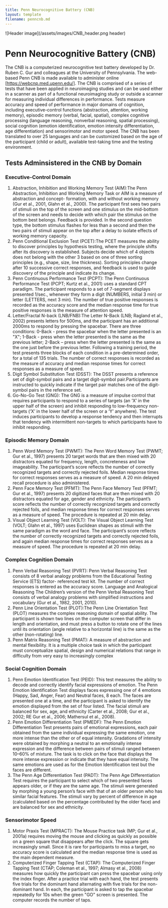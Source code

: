```yaml
---
title: Penn Neurocognitive Battery (CNB)
layout: template
filename: penncnb.md
--- 
```


![Header image](/assets/images/CNB_header.png header)

# Penn Neurocognitive Battery (CNB)

The CNB is a computerized neurocognitive test battery developed by Dr. Ruben C. Gur and colleagues at the University of Pennsylvania. The web-based Penn CNB is made available to administer online [https://webcnp.med.upenn.edu/]. The CNB is comprised of a series of tests that have been applied in neuroimaging studies and can be used either in a scanner as part of a functional neuroimaging study or outside a scanner for measuring individual differences in performance. Tests measure accuracy and speed of performance in major domains of cognition, including executive-control functions (abstraction, attention, working memory), episodic memory (verbal, facial, spatial), complex cognitive processing (language reasoning, nonverbal reasoning, spatial processing), social cognition (emotion identification, emotion intensity differentiation, age differentiation) and sensorimotor and motor speed. The CNB has been translated to over 25 languages and can be customized based on the age of the participant (child or adult), available test-taking time and the testing environment.

## Tests Adminsistered in the CNB by Domain

### Executive-Control Domain

1. Abstraction, Inhibition and Working Memory Test (AIM):The Penn Abstraction, Inhibition and Working Memory Task or AIM is a measure of abstraction and concept-    formation, with and without working memory (Gur et al., 2001, Glahn et al., 2000). The participant first sees two pairs of stimuli on the top of the screen      and one stimulus on the mid-bottom of the screen and needs to decide with which pair the stimulus on the bottom best belongs. Feedback is provided. In the        second question type, the bottom stimulus flashes for less than a second and then the two pairs of stimuli appear on the top after a delay to isolate effects    of working memory capacity. 
2. Penn Conditional Exclusion Test (PCET):The PCET measures the ability to discover principles by hypothesis testing, where the principle shifts after its          discovery is established. Subjects decide which of 4 objects does not belong with the other 3 based on one of three sorting principles (e.g., shape, size,        line thickness). Sorting principles change after 10 successive correct responses, and feedback is used to guide discovery of the principle and indicate its      change. 
3. Penn Continuous Performance Test (PCPT):
   The Penn Continuous Performance Test (PCPT; Kurtz et al., 2001) uses a standard CPT paradigm. The participant responds to a set of 7-segment displays            presented 1/sec., whenever they form a digit (NUMBERS, initial 3 min) or letter (LETTERS, next 3 min). The number of true positive responses is recorded as      the accuracy score and the median response time for true positive responses is the measure of attention speed.
4. Letter/Fractal N-back (LNB/FNB):The Letter N-Back (LNB; Ragland et al., 2002) presents letters for 500ms, and the participant has an additional 2000ms to        respond by pressing the spacebar. There are three conditions: 0-Back - press the spacebar when the letter presented is an "X"; 1-Back - press when the letter    presented is the same as the previous letter; 2-Back – press when the letter presented is the same as the one just before the previous letter. Following a        training period, the test presents three blocks of each condition in a pre-determined order, for a total of 135 trials. The number of correct responses is        recorded as the measure of accuracy and median response times for correct responses as a measure of speed.
5. Digit Symbol Substitution Test (DSST): The DSST presents a reference set of digit-symbol pairs and a target digit-symbol pair.Participants are instructed to      quickly indicate if the target pair matches one of the digit-symbol pairs in the reference set.
6. Go-No-Go Test (GNG): The GNG is a measure of impulse control that requires participants to respond to a series of targets (an ‘X’ in the upper half of the        screen) and inhibit responding to low-frequency non-targets (‘X’ in the lower half of the screen or a ‘Y’ anywhere). The test induces participants to develop    a response tendency and then interrupts that tendency with intermittent non-targets to which participants have to inhibit responding.

### Episodic Memory Domain

1. Penn Word Memory Test (PWMT):
   The Penn Word Memory Test (PWMT; Gur et al., 1997) presents 20 target words that are then mixed with 20 distractors equated for frequency, length,                concreteness and low imageability. The participant’s score reflects the number of correctly recognized targets and correctly rejected foils. Median response      times for correct responses serves as a measure of speed. A 20 min delayed recall procedure is also administered.
2. Penn Face Memory Test (PFMT):
   The Penn Face Memory Test (PFMT; Gur et al., 1997) presents 20 digitized faces that are then mixed with 20 distractors equated for age, gender and ethnicity.    The participant’s score reflects the number of correctly recognized targets and correctly rejected foils, and median response times for correct responses        serves as a measure of speed. The procedure is repeated at 20 min delay. 
3. Visual Object Learning Test (VOLT):
   The Visual Object Learning Test (VOLT; Glahn et al., 1997) uses Euclidean shapes as stimuli with the same paradigm as the word and face. The participant’s        score reflects the number of correctly recognized targets and correctly rejected foils, and again median response times for correct responses serves as a        measure of speed. The procedure is repeated at 20 min delay. 

### Complex Cognition Domain

1. Penn Verbal Reasoning Test (PVRT): Penn Verbal Reasoning Test consists of 8 verbal analogy problems from the Educational Testing Service (ETS) factor-            referenced test kit. The number of correct responses is entered as the accuracy score. Language and Analogical Reasoning The Children’s version of the Penn      Verbal Reasoning Test consists of verbal analogy problems with simplified instructions and vocabulary (Gur et al., 1982, 2001, 2010).
2. Penn Line Orientation Test  (PLOT):The Penn Line Orientation Test (PLOT) measures the complex reasoning domain of spatial ability. The participant is            shown two lines on the computer screen that differ in length and orientation, and must press a button to rotate one of the lines until its orientation (angle    relative to a horizontal line) is the same as the other (non-rotating) line.
3. Penn Matrix Reasoning Test (PMAT): A measure of abstraction and mental flexibility. It is a multiple choice task in which the participant must                    conceptualize spatial, design and numerical relations that range in difficulty from very easy to increasingly complex


### Social Cognition Domain

1. Penn Emotion Identification Test (PEID): This test measures the ability to decode and correctly identify facial expressions of emotion. The Penn Emotion          Identification Test displays faces expressing one of 4 emotions (Happy, Sad, Anger, Fear) and Neutral faces, 8 each. The faces are presented one at a time,      and the participant is asked to identify the emotion displayed from the set of four listed. The facial stimuli are balanced for sex, age, and ethnicity          (Carter et al., 2008; Gur et al., 2002; RE Gur et al., 2006; Mathersul et al., 2008).
2. Penn Emotion Differentiation Test (PMEDF): The Penn Emotion Differentiation Test presents pairs of emotional expressions, each pair obtained from the same        individual expressing the same emotion, one more intense than the other or of equal intensity. Gradations of intensity were obtained by morphing a neutral to    an emotionally intense expression and the difference between pairs of stimuli ranged between 10–60% of mixture. The task is to click on the face that displays    the more intense expression or indicate that they have equal intensity. The same emotions are used as for the Emotion Identification test but the faces are      different.
3. The Penn Age Differentiation Test (PADT):  The Penn Age Differentiation Test requires the participant to select which of two presented faces appears older, or    if they are the same age. The stimuli were generated by morphing a young person’s face with that of an older person who has similar facial features. The          stimuli vary by percent of difference in age (calculated based on the percentage contributed by the older face) and are balanced for sex and ethnicity.


### Sensorimotor Speed 

1. Motor Praxis Test (MPRACT):
   The Mouse Practice task (MP; Gur et al., 2001a) requires moving the mouse and clicking as quickly as possible on a green square that disappears after the        click. The square gets increasingly small. Since it is rare for participants to miss a target, no accuracy score is calculated and the median response time is    used as the main dependent measure. 
2. Computerized Finger Tapping Test (CTAP): The Computerized Finger Tapping Test (CTAP; Coleman et al., 1997; Almasy et al., 2008) measures how quickly the          participant can press the spacebar using only the index finger. After a practice trial with each hand, the test presents five trials for the dominant hand        alternating with five trials for the non-dominant hand. In each, the participant is asked to tap the spacebar repeatedly for 10s when the green "GO" screen is    presented. The computer records the number of taps.
